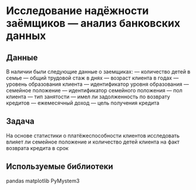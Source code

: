 # Исследование надёжности заёмщиков — анализ банковских данных

## Данные

В наличии были следующие данные о заемщиках:
— количество детей в семье
— общий трудовой стаж в днях
— возраст клиента в годах
— уровень образования клиента
— идентификатор уровня образования
— семейное положение
— идентификатор семейного положения
— пол клиента
— тип занятости
— имел ли задолженность по возврату кредитов
— ежемесячный доход
— цель получения кредита

## Задача

На основе статистики о платёжеспособности клиентов исследовать влияет ли семейное положение и количество детей клиента на факт возврата кредита в срок

## Используемые библиотеки
pandas matplotlib PyMystem3